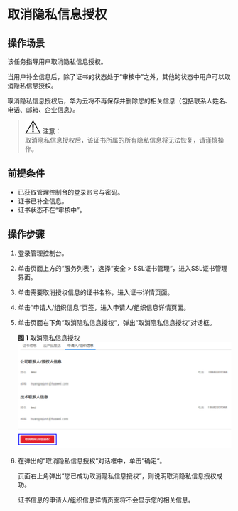 # 取消隐私信息授权<a name="ZH-CN_TOPIC_0162235677"></a>

## 操作场景<a name="section24085427155358"></a>

该任务指导用户取消隐私信息授权。

当用户补全信息后，除了证书的状态处于“审核中”之外，其他的状态中用户可以取消隐私信息授权。

取消隐私信息授权后，华为云将不再保存并删除您的相关信息（包括联系人姓名、电话、邮箱、企业信息）。

>![](public_sys-resources/icon-notice.gif) **注意：**   
>取消隐私信息授权后，该证书所属的所有隐私信息将无法恢复，请谨慎操作。  

## 前提条件<a name="section556861155951"></a>

-   已获取管理控制台的登录账号与密码。
-   证书已补全信息。
-   证书状态不在“审核中”。

## 操作步骤<a name="section440385915430"></a>

1.  登录管理控制台。
2.  单击页面上方的“服务列表“，选择“安全  \>  SSL证书管理“，进入SSL证书管理界面。

1.  单击需要取消授权信息的证书名称，进入证书详情页面。
2.  单击“申请人/组织信息“页签，进入申请人/组织信息详情页面。
3.  单击页面右下角“取消隐私信息授权“，弹出“取消隐私信息授权“对话框。

    **图 1**  取消隐私信息授权<a name="fig2287556144118"></a>  
    ![](figures/取消隐私信息授权.png "取消隐私信息授权")

4.  在弹出的“取消隐私信息授权“对话框中，单击“确定“。

    页面右上角弹出“您已成功取消隐私信息授权“，则说明取消隐私信息授权成功。

    证书信息的申请人/组织信息详情页面将不会显示您的相关信息。


